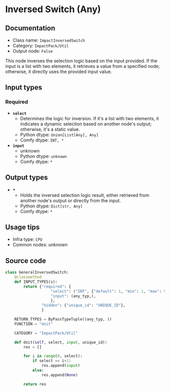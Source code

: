 # Inversed Switch (Any)
## Documentation
- Class name: `ImpactInversedSwitch`
- Category: `ImpactPack/Util`
- Output node: `False`

This node inverses the selection logic based on the input provided. If the input is a list with two elements, it retrieves a value from a specified node; otherwise, it directly uses the provided input value.
## Input types
### Required
- **`select`**
    - Determines the logic for inversion. If it's a list with two elements, it indicates a dynamic selection based on another node's output; otherwise, it's a static value.
    - Python dtype: `Union[List[Any], Any]`
    - Comfy dtype: `INT, *`
- **`input`**
    - unknown
    - Python dtype: `unknown`
    - Comfy dtype: `*`
## Output types
- **`*`**
    - Holds the inversed selection logic result, either retrieved from another node's output or directly from the input.
    - Python dtype: `Dict[str, Any]`
    - Comfy dtype: `*`
## Usage tips
- Infra type: `CPU`
- Common nodes: unknown


## Source code
```python
class GeneralInversedSwitch:
    @classmethod
    def INPUT_TYPES(s):
        return {"required": {
                    "select": ("INT", {"default": 1, "min": 1, "max": 999999, "step": 1}),
                    "input": (any_typ,),
                    },
                "hidden": {"unique_id": "UNIQUE_ID"},
                }

    RETURN_TYPES = ByPassTypeTuple((any_typ, ))
    FUNCTION = "doit"

    CATEGORY = "ImpactPack/Util"

    def doit(self, select, input, unique_id):
        res = []

        for i in range(0, select):
            if select == i+1:
                res.append(input)
            else:
                res.append(None)

        return res

```
